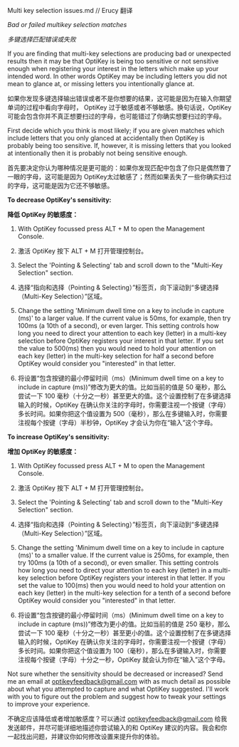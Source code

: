 Multi key selection issues.md // Erucy 翻译

*Bad or failed multikey selection matches*

*多键选择匹配错误或失败*

If you are finding that multi-key selections are producing bad or unexpected results then it may be that OptiKey is being too sensitive or not sensitive enough when registering your interest in the letters which make up your intended word. In other words OptiKey may be including letters you did not mean to glance at, or missing letters you intentionally glance at.

如果你发现多键选择输出错误或者不是你想要的结果，这可能是因为在输入你期望单词的过程中看向字母时， OptiKey 过于敏感或者不够敏感。换句话说，OptiKey 可能会包含你并不真正想要扫过的字母，也可能错过了你确实想要扫过的字母。

First decide which you think is most likely; if you are given matches which include letters that you only glanced at accidentally then OptiKey is probably being too sensitive. If, however, it is missing letters that you looked at intentionally then it is probably not being sensitive enough.

首先要决定你认为哪种情况是更可能的：如果你发现匹配中包含了你只是偶然瞥了一眼的字母，这可能是因为 OptiKey太过敏感了；然而如果丢失了一些你确实扫过的字母，这可能是因为它还不够敏感。

**To decrease OptiKey's sensitivity:**

**降低 OptiKey 的敏感度：**

1. With OptiKey focussed press ALT + M to open the Management Console.

1. 激活 OptiKey 按下 ALT + M 打开管理控制台。

2. Select the 'Pointing & Selecting' tab and scroll down to the "Multi-Key Selection" section.

2. 选择“指向和选择（Pointing & Selecting）”标签页，向下滚动到“多键选择（Multi-Key Selection）”区域。

3. Change the setting 'Minimum dwell time on a key to include in capture (ms)' to a larger value. If the current value is 50ms, for example, then try 100ms (a 10th of a second), or even larger. This setting controls how long you need to direct your attention to each key (letter) in a multi-key selection before OptiKey registers your interest in that letter. If you set the value to 500(ms) then you would need to hold your attention on each key (letter) in the multi-key selection for half a second before OptiKey would consider you "interested" in that letter.

3. 将设置“包含按键的最小停留时间（ms）(Minimum dwell time on a key to include in capture (ms))”修改为更大的值。比如当前的值是 50 毫秒，那么尝试一下 100 毫秒（十分之一秒）甚至更大的值。这个设置控制了在多键选择输入的时候，OptiKey 在确认你关注的字母时，你需要注视一个按键（字母）多长时间。如果你把这个值设置为 500（毫秒），那么在多键输入时，你需要注视每个按键（字母）半秒钟，OptiKey 才会认为你在“输入”这个字母。

**To increase OptiKey's sensitivity:**

**增加 OptiKey 的敏感度：**

1. With OptiKey focussed press ALT + M to open the Management Console.

1. 激活 OptiKey 按下 ALT + M 打开管理控制台。

2. Select the 'Pointing & Selecting' tab and scroll down to the "Multi-Key Selection" section.

2. 选择“指向和选择（Pointing & Selecting）”标签页，向下滚动到“多键选择（Multi-Key Selection）”区域。

3. Change the setting 'Minimum dwell time on a key to include in capture (ms)' to a smaller value. If the current value is 250ms, for example, then try 100ms (a 10th of a second), or even smaller. This setting controls how long you need to direct your attention to each key (letter) in a multi-key selection before OptiKey registers your interest in that letter. If you set the value to 100(ms) then you would need to hold your attention on each key (letter) in the multi-key selection for a tenth of a second before OptiKey would consider you "interested" in that letter.

3. 将设置“包含按键的最小停留时间（ms）(Minimum dwell time on a key to include in capture (ms))”修改为更小的值。比如当前的值是 250 毫秒，那么尝试一下 100 毫秒（十分之一秒）甚至更小的值。这个设置控制了在多键选择输入的时候，OptiKey 在确认你关注的字母时，你需要注视一个按键（字母）多长时间。如果你把这个值设置为 100（毫秒），那么在多键输入时，你需要注视每个按键（字母）十分之一秒，OptiKey 就会认为你在“输入”这个字母。

Not sure whether the sensitivity should be decreased or increased? Send me an email at optikeyfeedback@gmail.com with as much detail as possible about what you attempted to capture and what OptiKey suggested. I'll work with you to figure out the problem and suggest how to tweak your settings to improve your experience.

不确定应该降低或者增加敏感度？可以通过 [optikeyfeedback@gmail.com](mailto:optikeyfeedback@gmail.com) 给我发送邮件，并尽可能详细地描述你尝试输入的和 OptiKey 建议的内容。我会和你一起找出问题，并建议你如何修改设置来提升你的体验。